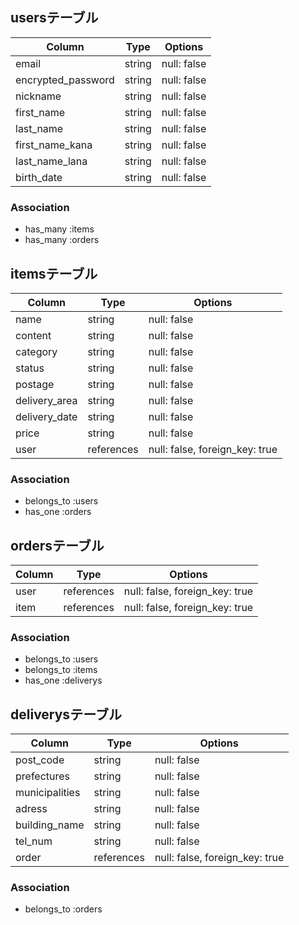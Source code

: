 ## usersテーブル

| Column              | Type       | Options       |
| ------------------- | ---------- | ------------- |
| email               | string     | null: false   |
| encrypted_password  | string     | null: false   |
| nickname            | string     | null: false   |
| first_name          | string     | null: false   |
| last_name           | string     | null: false   |
| first_name_kana     | string     | null: false   |
| last_name_lana      | string     | null: false   |
| birth_date          | string     | null: false   |

### Association
- has_many :items
- has_many :orders



## itemsテーブル

| Column              | Type       | Options                         |
| ------------------- | ---------- | ------------------------------- |
| name                | string     | null: false                     |
| content             | string     | null: false                     |
| category            | string     | null: false                     |
| status              | string     | null: false                     |
| postage             | string     | null: false                     |
| delivery_area       | string     | null: false                     |
| delivery_date       | string     | null: false                     |
| price               | string     | null: false                     |
| user                | references | null: false, foreign_key: true  |


### Association
- belongs_to :users
- has_one :orders



## ordersテーブル

| Column              | Type       | Options                         |
| ------------------- | ---------- | ------------------------------- |
| user                | references | null: false, foreign_key: true  |
| item                | references | null: false, foreign_key: true  |

### Association
- belongs_to :users
- belongs_to :items
- has_one :deliverys



## deliverysテーブル

| Column              | Type       | Options                         |
| ------------------- | ---------- | ------------------------------- |
| post_code           | string     | null: false                     |
| prefectures         | string     | null: false                     |
| municipalities      | string     | null: false                     |
| adress              | string     | null: false                     |
| building_name       | string     | null: false                     |
| tel_num             | string     | null: false                     |
| order               | references | null: false, foreign_key: true  |

### Association
- belongs_to :orders